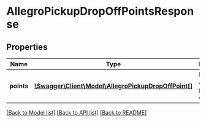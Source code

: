 # AllegroPickupDropOffPointsResponse

## Properties
Name | Type | Description | Notes
------------ | ------------- | ------------- | -------------
**points** | [**\Swagger\Client\Model\AllegroPickupDropOffPoint[]**](AllegroPickupDropOffPoint.md) | List of Allegro pickup drop off points. | [optional] 

[[Back to Model list]](../../README.md#documentation-for-models) [[Back to API list]](../../README.md#documentation-for-api-endpoints) [[Back to README]](../../README.md)

